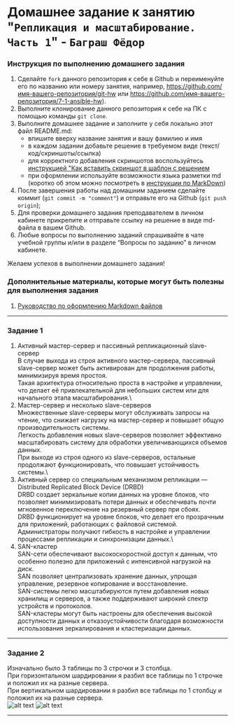 # Домашнее задание к занятию "`Репликация и масштабирование. Часть 1`" - `Баграш Фёдор`


### Инструкция по выполнению домашнего задания

   1. Сделайте `fork` данного репозитория к себе в Github и переименуйте его по названию или номеру занятия, например, https://github.com/имя-вашего-репозитория/git-hw или  https://github.com/имя-вашего-репозитория/7-1-ansible-hw).
   2. Выполните клонирование данного репозитория к себе на ПК с помощью команды `git clone`.
   3. Выполните домашнее задание и заполните у себя локально этот файл README.md:
      - впишите вверху название занятия и вашу фамилию и имя
      - в каждом задании добавьте решение в требуемом виде (текст/код/скриншоты/ссылка)
      - для корректного добавления скриншотов воспользуйтесь [инструкцией "Как вставить скриншот в шаблон с решением](https://github.com/netology-code/sys-pattern-homework/blob/main/screen-instruction.md) 
      - при оформлении используйте возможности языка разметки md (коротко об этом можно посмотреть в [инструкции  по MarkDown](https://github.com/netology-code/sys-pattern-homework/blob/main/md-instruction.md))
   4. После завершения работы над домашним заданием сделайте коммит (`git commit -m "comment"`) и отправьте его на Github (`git push origin`);
   5. Для проверки домашнего задания преподавателем в личном кабинете прикрепите и отправьте ссылку на решение в виде md-файла в вашем Github.
   6. Любые вопросы по выполнению заданий спрашивайте в чате учебной группы и/или в разделе “Вопросы по заданию” в личном кабинете.
   
Желаем успехов в выполнении домашнего задания!
   
### Дополнительные материалы, которые могут быть полезны для выполнения задания

1. [Руководство по оформлению Markdown файлов](https://gist.github.com/Jekins/2bf2d0638163f1294637#Code)

---

### Задание 1

1. Активный мастер-сервер и пассивный репликационный slave-сервер\
В случае выхода из строя активного мастер-сервера, пассивный slave-сервер может быть активирован для продолжения работы, минимизируя время простоя.\
Такая архитектура относительно проста в настройке и управлении, что делает её привлекательной для небольших систем или для начального этапа масштабирования.\
2. Мастер-сервер и несколько slave-серверов\
Множественные slave-серверы могут обслуживать запросы на чтение, что снижает нагрузку на мастер-сервер и повышает общую производительность системы.\
Легкость добавления новых slave-серверов позволяет эффективно масштабировать систему для обработки увеличивающихся объемов данных.\
При выходе из строя одного из slave-серверов, остальные продолжают функционировать, что повышает устойчивость системы.\
3. Активный сервер со специальным механизмом репликации — Distributed Replicated Block Device (DRBD)\
DRBD создает зеркальные копии данных на уровне блоков, что позволяет минимизировать потери данных и обеспечивать почти мгновенное переключение на резервный сервер при сбоях.\
DRBD функционирует на уровне блоков, что делает его прозрачным для приложений, работающих с файловой системой.\
Администраторы получают гибкость в настройке и управлении процессами репликации и синхронизации данных.\
4. SAN-кластер\
SAN-сети обеспечивают высокоскоростной доступ к данным, что особенно полезно для приложений с интенсивной нагрузкой на диск.\
SAN позволяет централизовать хранение данных, упрощая управление, резервное копирование и восстановление.\
SAN-системы легко масштабируются путем добавления новых хранилищ и серверов, а также поддерживают широкий спектр устройств и протоколов.\
SAN-кластеры могут быть настроены для обеспечения высокой доступности данных и отказоустойчивости благодаря возможности использования зеркалирования и кластеризации данных.

--- 
### Задание 2

Изначально было 3 таблицы по 3 строчки и 3 столбца.\
При горизонтальном шардировании я разбил все таблицы по 1 строчке и положил их на разные сервера.\
При вертикальном шардировании я разбил все таблицы по 1 столбцу и положил их на разные сервера.  
![[alt text](https://github.com/tud777777/git_homework/main/img/image1.png)](https://github.com/tud777777/git_homework/blob/main/img/image1.png)
![[alt text](https://github.com/tud777777/git_homework/main/img/image1.png)](https://github.com/tud777777/git_homework/blob/main/img/image2.png)


--- 



